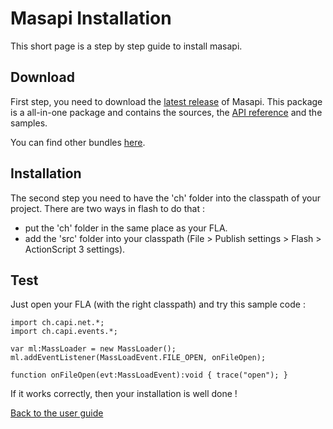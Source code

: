 # Masapi Installation #

This short page is a step by step guide to install masapi.

## Download ##

First step, you need to download the [latest release](http://code.google.com/p/masapi/downloads/list) of Masapi. This package is a all-in-one package and contains the sources, the [API reference](http://www.astorm.ch/masapi/doc) and the samples.

You can find other bundles [here](http://masapi.googlecode.com/svn/trunk/bundles/).

## Installation ##

The second step you need to have the 'ch' folder into the classpath of your project. There are two ways in flash to do that :
  * put the 'ch' folder in the same place as your FLA.
  * add the 'src' folder into your classpath (File > Publish settings > Flash > ActionScript 3 settings).

## Test ##

Just open your FLA (with the right classpath) and try this sample code :
```
import ch.capi.net.*;
import ch.capi.events.*;

var ml:MassLoader = new MassLoader();
ml.addEventListener(MassLoadEvent.FILE_OPEN, onFileOpen);

function onFileOpen(evt:MassLoadEvent):void { trace("open"); }
```

If it works correctly, then your installation is well done !

[Back to the user guide](http://code.google.com/p/masapi/wiki/UserGuide)